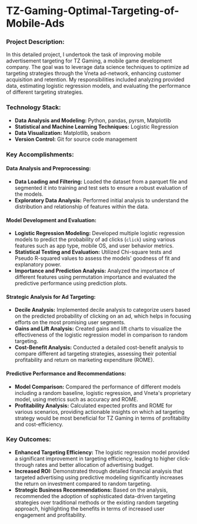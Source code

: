 # TZ-Gaming-Optimal-Targeting-of-Mobile-Ads

### Project Description:
In this detailed project, I undertook the task of improving mobile advertisement targeting for TZ Gaming, a mobile game development company. The goal was to leverage data science techniques to optimize ad targeting strategies through the Vneta ad-network, enhancing customer acquisition and retention. My responsibilities included analyzing provided data, estimating logistic regression models, and evaluating the performance of different targeting strategies.

### Technology Stack:
- **Data Analysis and Modeling:** Python, pandas, pyrsm, Matplotlib
- **Statistical and Machine Learning Techniques:** Logistic Regression
- **Data Visualization:** Matplotlib, seaborn
- **Version Control:** Git for source code management

### Key Accomplishments:

#### Data Analysis and Preprocessing:
- **Data Loading and Filtering:** Loaded the dataset from a parquet file and segmented it into training and test sets to ensure a robust evaluation of the models.
- **Exploratory Data Analysis:** Performed initial analysis to understand the distribution and relationship of features within the data.

#### Model Development and Evaluation:
- **Logistic Regression Modeling:** Developed multiple logistic regression models to predict the probability of ad clicks (`click`) using various features such as app type, mobile OS, and user behavior metrics.
- **Statistical Testing and Evaluation:** Utilized Chi-square tests and Pseudo R-squared values to assess the models' goodness of fit and explanatory power.
- **Importance and Prediction Analysis:** Analyzed the importance of different features using permutation importance and evaluated the predictive performance using prediction plots.

#### Strategic Analysis for Ad Targeting:
- **Decile Analysis:** Implemented decile analysis to categorize users based on the predicted probability of clicking on an ad, which helps in focusing efforts on the most promising user segments.
- **Gains and Lift Analysis:** Created gains and lift charts to visualize the effectiveness of the logistic regression model in comparison to random targeting.
- **Cost-Benefit Analysis:** Conducted a detailed cost-benefit analysis to compare different ad targeting strategies, assessing their potential profitability and return on marketing expenditure (ROME).

#### Predictive Performance and Recommendations:
- **Model Comparison:** Compared the performance of different models including a random baseline, logistic regression, and Vneta's proprietary model, using metrics such as accuracy and ROME.
- **Profitability Analysis:** Calculated expected profits and ROME for various scenarios, providing actionable insights on which ad targeting strategy would be most beneficial for TZ Gaming in terms of profitability and cost-efficiency.

### Key Outcomes:
- **Enhanced Targeting Efficiency:** The logistic regression model provided a significant improvement in targeting efficiency, leading to higher click-through rates and better allocation of advertising budget.
- **Increased ROI:** Demonstrated through detailed financial analysis that targeted advertising using predictive modeling significantly increases the return on investment compared to random targeting.
- **Strategic Business Recommendations:** Based on the analysis, recommended the adoption of sophisticated data-driven targeting strategies over traditional methods or the existing random targeting approach, highlighting the benefits in terms of increased user engagement and profitability.
